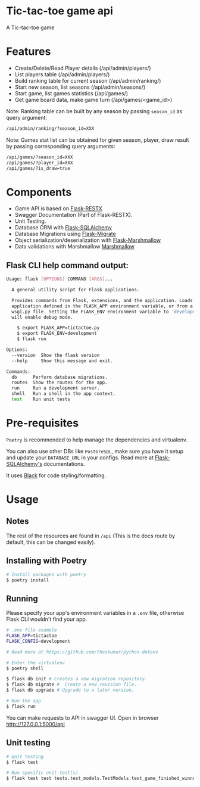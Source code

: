 # Tic-tac-toe game api

A Tic-tac-toe game

# Features
* Create/Delete/Read Player details (/api/admin/players/<id>)
* List players table (/api/admin/players/)
* Build ranking table for current season (/api/admin/ranking/)
* Start new season, list seasons (/api/admin/seasons/)
* Start game, list games statistics (/api/games/)
* Get game board data, make game turn (/api/games/<game_id>)

Note: Ranking table can be built by any season by passing `season_id` as query argument:
```sh
/api/admin/ranking/?season_id=XXX
```
Note: Games stat list can be obtained for given season, player, draw result by passing corresponding query arguments:
```sh
/api/games/?season_id=XXX
/api/games/?player_id=XXX
/api/games/?is_draw=true
```

# Components
* Game API is based on  [Flask-RESTX](https://flask-restx.readthedocs.io/en/latest/)
* Swagger Documentation (Part of Flask-RESTX).
* Unit Testing.
* Database ORM with [Flask-SQLAlchemy](https://flask-sqlalchemy.palletsprojects.com/en/2.x/)
* Database Migrations using [Flask-Migrate](https://github.com/miguelgrinberg/flask-migrate)
* Object serialization/deserialization with [Flask-Marshmallow](https://flask-marshmallow.readthedocs.io/en/latest/)
* Data validations with Marshmallow [Marshmallow](https://marshmallow.readthedocs.io/en/stable/quickstart.html#validation)

## Flask CLI help command output:
```sh
Usage: flask [OPTIONS] COMMAND [ARGS]...

  A general utility script for Flask applications.

  Provides commands from Flask, extensions, and the application. Loads the
  application defined in the FLASK_APP environment variable, or from a
  wsgi.py file. Setting the FLASK_ENV environment variable to 'development'
  will enable debug mode.

    $ export FLASK_APP=tictactoe.py
    $ export FLASK_ENV=development
    $ flask run

Options:
  --version  Show the flask version
  --help     Show this message and exit.

Commands:
  db      Perform database migrations.
  routes  Show the routes for the app.
  run     Run a development server.
  shell   Run a shell in the app context.
  test    Run unit tests
```

# Pre-requisites

`Poetry` is recommended to help manage the dependencies and virtualenv.

You can also use other DBs like `PostGreSQL`, make sure you have it setup and update your `DATABASE_URL` in your configs.
Read more at [Flask-SQLAlchemy's](https://flask-sqlalchemy.palletsprojects.com/en/2.x/) documentations.

It uses [Black](https://github.com/psf/black) for code styling/formatting.

# Usage

## Notes

The rest of the resources are found in `/api` (This is the docs route by default, this can be changed easily).

## Installing with Poetry
```sh
# Install packages with poetry
$ poetry install
```

## Running
Please specify your app's environment variables in a `.env` file, otherwise Flask CLI wouldn't find your app.

```sh
# .env file example
FLASK_APP=tictactoe
FLASK_CONFIG=development

# Read more at https://github.com/theskumar/python-dotenv
```

```sh
# Enter the virtualenv
$ poetry shell

$ flask db init # Creates a new migration repository.
$ flask db migrate #  Create a new revision file.
$ flask db upgrade # Upgrade to a later version.

# Run the app
$ flask run
```
You can make requests to API in swagger UI.
Open in browser http://127.0.0.1:5000/api

## Unit testing

```sh
# Unit testing
$ flask test

# Run specific unit test(s)
$ flask test test tests.test_models.TestModels.test_game_finished_winner ...
```